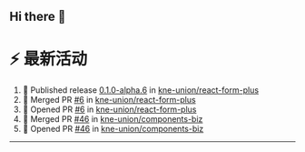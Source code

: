 ## Hi there 👋

<!--

**Here are some ideas to get you started:**

🙋‍♀️ A short introduction - what is your organization all about?
🌈 Contribution guidelines - how can the community get involved?
👩‍💻 Useful resources - where can the community find your docs? Is there anything else the community should know?
🍿 Fun facts - what does your team eat for breakfast?
🧙 Remember, you can do mighty things with the power of [Markdown](https://docs.github.com/github/writing-on-github/getting-started-with-writing-and-formatting-on-github/basic-writing-and-formatting-syntax)
-->


# ⚡ 最新活动

<!--START_SECTION:activity-->
1. 🚀 Published release [0.1.0-alpha.6](https://github.com/kne-union/react-form-plus/releases/tag/0.1.0-alpha.6) in [kne-union/react-form-plus](https://github.com/kne-union/react-form-plus)
2. 🎉 Merged PR [#6](https://github.com/kne-union/react-form-plus/pull/6) in [kne-union/react-form-plus](https://github.com/kne-union/react-form-plus)
3. 💪 Opened PR [#6](https://github.com/kne-union/react-form-plus/pull/6) in [kne-union/react-form-plus](https://github.com/kne-union/react-form-plus)
4. 🎉 Merged PR [#46](https://github.com/kne-union/components-biz/pull/46) in [kne-union/components-biz](https://github.com/kne-union/components-biz)
5. 💪 Opened PR [#46](https://github.com/kne-union/components-biz/pull/46) in [kne-union/components-biz](https://github.com/kne-union/components-biz)
<!--END_SECTION:activity-->

---

